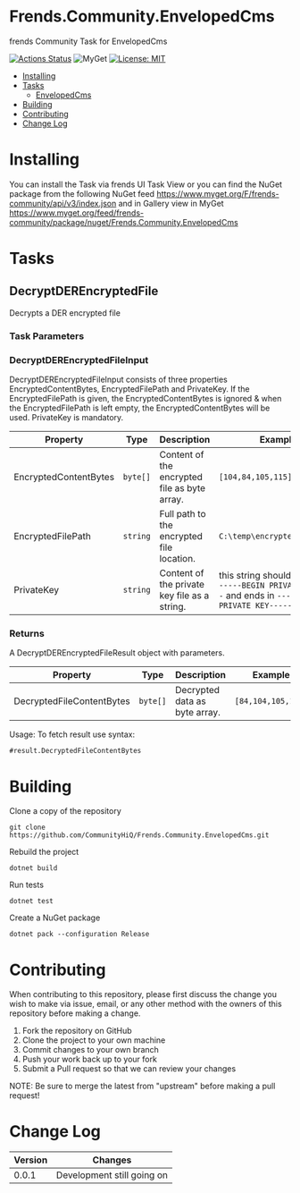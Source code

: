 # Frends.Community.EnvelopedCms

frends Community Task for EnvelopedCms

[![Actions Status](https://github.com/CommunityHiQ/Frends.Community.EnvelopedCms/workflows/PackAndPushAfterMerge/badge.svg)](https://github.com/CommunityHiQ/Frends.Community.EnvelopedCms/actions) ![MyGet](https://img.shields.io/myget/frends-community/v/Frends.Community.EnvelopedCms) [![License: MIT](https://img.shields.io/badge/License-MIT-yellow.svg)](https://opensource.org/licenses/MIT) 

- [Installing](#installing)
- [Tasks](#tasks)
     - [EnvelopedCms](#EnvelopedCms)
- [Building](#building)
- [Contributing](#contributing)
- [Change Log](#change-log)

# Installing

You can install the Task via frends UI Task View or you can find the NuGet package from the following NuGet feed
https://www.myget.org/F/frends-community/api/v3/index.json and in Gallery view in MyGet https://www.myget.org/feed/frends-community/package/nuget/Frends.Community.EnvelopedCms

# Tasks

## DecryptDEREncryptedFile

Decrypts a DER encrypted file

### Task Parameters

### DecryptDEREncryptedFileInput

DecryptDEREncryptedFileInput consists of three properties EncryptedContentBytes, EncryptedFilePath and PrivateKey. 
If the EncryptedFilePath is given, the EncryptedContentBytes is ignored & when the EncryptedFilePath is left empty, the EncryptedContentBytes will be used.
PrivateKey is mandatory.

| Property | Type | Description | Example |
| -------- | -------- | -------- | -------- |
| EncryptedContentBytes | `byte[]` | Content of the encrypted file as byte array. | `[104,84,105,115]` |
| EncryptedFilePath | `string` | Full path to the encrypted file location. | `C:\temp\encrypted_file.txt` |
| PrivateKey | `string` | Content of the private key file as a string. | this string should start with `-----BEGIN PRIVATE KEY-----` and ends in `-----END PRIVATE KEY-----` |


### Returns

A DecryptDEREncryptedFileResult object with parameters.

| Property | Type | Description | Example |
| -------- | -------- | -------- | -------- |
| DecryptedFileContentBytes | `byte[]` | Decrypted data as byte array. | `[84,104,105,115]` |

Usage:
To fetch result use syntax:

`#result.DecryptedFileContentBytes`

# Building

Clone a copy of the repository

`git clone https://github.com/CommunityHiQ/Frends.Community.EnvelopedCms.git`

Rebuild the project

`dotnet build`

Run tests

`dotnet test`

Create a NuGet package

`dotnet pack --configuration Release`

# Contributing
When contributing to this repository, please first discuss the change you wish to make via issue, email, or any other method with the owners of this repository before making a change.

1. Fork the repository on GitHub
2. Clone the project to your own machine
3. Commit changes to your own branch
4. Push your work back up to your fork
5. Submit a Pull request so that we can review your changes

NOTE: Be sure to merge the latest from "upstream" before making a pull request!

# Change Log

| Version | Changes |
| ------- | ------- |
| 0.0.1   | Development still going on |
